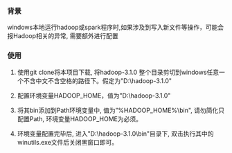 ### 背景

windows本地运行hadoop或spark程序时,如果涉及到写入新文件等操作，可能会报Hadoop相关的异常, 需要额外进行配置



### 使用

1) 使用git clone将本项目下载, 将hadoop-3.1.0 整个目录剪切到windows任意一个不含中文不含空格的路径下。假定为"D:\hadoop-3.1.0"

2) 配置环境变量HADOOP_HOME，值为"D:\hadoop-3.1.0"
3) 将其bin添加到Path环境变量中, 值为”%HADOOP_HOME%\bin", 请勿简化只配置Path, 环境变量HADOOP_HOME为必须。
4) 环境变量配置完毕后, 进入"D:\hadoop-3.1.0\bin"目录下,  双击执行其中的winutils.exe文件后关闭黑窗口即可。

